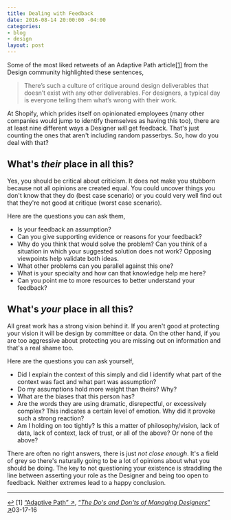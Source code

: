 ```yaml
---
title: Dealing with Feedback
date: 2016-08-14 20:00:00 -04:00
categories:
- blog
- design
layout: post
---
```


Some of the most liked retweets of an Adaptive Path article<a id="anchor-1" href="#note-1" class="fieldnotes-anchor">[1]</a> from the Design community highlighted these sentences,

> There’s such a culture of critique around design deliverables that doesn’t exist with any other deliverables. For designers, a typical day is everyone telling them what’s wrong with their work.

At Shopify, which prides itself on opinionated employees (many other companies would jump to identify themselves as having this too), there are at least nine different ways a Designer *will* get feedback. That's just counting the ones that aren't including random passerbys. So, how do you deal with that?

## What's <em>their</em> place in all this?

Yes, you should be critical about criticism. It does not make you stubborn because not all opinions are created equal. You could uncover things you don't know that they do (best case scenario) or you could very well find out that they're not good at critique (worst case scenario).

Here are the questions you can ask them,

* Is your feedback an assumption? 
* Can you give supporting evidence or reasons for your feedback?
* Why do you think that would solve the problem? Can you think of a situation in which your suggested solution does not work? Opposing viewpoints help validate both ideas.
* What other problems can you parallel against this one? 
* What is your specialty and how can that knowledge help me here?
* Can you point me to more resources to better understand your feedback? 

## What's <em>your</em> place in all this?

All great work has a strong vision behind it. If you aren't good at protecting your vision it will be design by committee or data. On the other hand, if you are too aggressive about protecting you are missing out on information and that's a real shame too.

Here are the questions you can ask yourself,

* Did I explain the context of this simply and did I identify what part of the context was fact and what part was assumption? 
* Do my assumptions hold more weight than theirs? Why?
* What are the biases that this person has?
* Are the words they are using dramatic, disrepectful, or excessively complex? This indicates a certain level of emotion. Why did it provoke such a strong reaction?
* Am I holding on too tightly? Is this a matter of philosophy/vision, lack of data, lack of context, lack of trust, or all of the above? Or none of the above?

There are often no right answers, there is just *not close enough*. It's a field of grey so there's naturally going to be a lot of opinions about what you should be doing. The key to not questioning your existence is straddling the line between asserting your role as the Designer and being too open to feedback. Neither extremes lead to a happy conclusion.

<hr class="small">

<div class="fieldnotes">
    <p id="note-1"><a href="#anchor-1" class="footnote-back">&#8617;&#xFE0E;</a> <span class="footnote">[1]</span> <a href="https://twitter.com/AdaptivePath" class="external" target="_blank">&#8220;<span class="external-body">Adaptive Path</span>&#8221; <span class="external-box"><span class="external-box__arrow">↗&#xFE0E;</span></span></a>, <a href="https://medium.com/@adaptivepath/the-do-s-and-don-ts-of-managing-designers-90736ac7608b#.yu7vb4t3f" class="external" target="_blank">&#8220;<span class="external-body"><em>The Do's and Don'ts of Managing Designers</em></span>&#8221; <span class="external-box"><span class="external-box__arrow">↗&#xFE0E;</span></span></a>03-17-16</p>
</div>